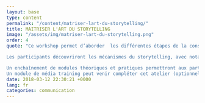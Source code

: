 ```yaml
---
layout: base
type: content
permalink: "/content/matriser-lart-du-storytelling/"
title: MAITRISER L'ART DU STORYTELLING
image: "/assets/img/matriser-lart-du-storytelling.png"
order: 4
quote: "Ce workshop permet d’aborder  les différentes étapes de la construction du message pour raconter une histoire inspirante, quelle qu’elle soit.

Les participants découvriront les mécanismes du storytelling, avec notamment la projection dans l’imaginaire et la précision illustrative pour convaincre, émouvoir, inspirer ou engager une audience et/ou un lecteur.

Un enchaînement de modules théoriques et pratiques permettront aux participants d’appréhender l’art du storytelling tout en écrivant un texte sur un sujet de leur choix ou défini en amont de l’atelier.
Un module de média training peut venir compléter cet atelier (optionnel)."
date: 2018-03-12 22:30:21 +0000
lang: fr
categories: communication
---
```

